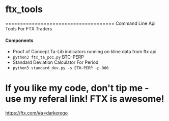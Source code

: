# ftx_tools
=====================================
Command Line Api Tools For FTX Traders

#### Components

- Proof of Concept Ta-Lib indicators running on kline data from ftx api
 - `python3 ftx_ta_poc.py` BTC-PERP
- Standard Deviation Calculator For Period
 - `python3 standard_dev.py -s ETH-PERP -p 900`

# If you like my code, don't tip me - use my referal link! FTX is awesome! 
https://ftx.com/#a=darkerego
